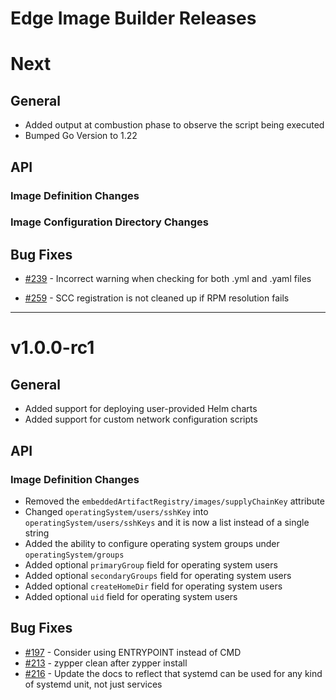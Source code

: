 # Edge Image Builder Releases

# Next

## General

* Added output at combustion phase to observe the script being executed
* Bumped Go Version to 1.22

## API

### Image Definition Changes

### Image Configuration Directory Changes

## Bug Fixes
* [#239](https://github.com/suse-edge/edge-image-builder/issues/239) - Incorrect warning when checking for both .yml and .yaml files

* [#259](https://github.com/suse-edge/edge-image-builder/issues/259) - SCC registration is not cleaned up if RPM resolution fails

---

# v1.0.0-rc1

## General

* Added support for deploying user-provided Helm charts
* Added support for custom network configuration scripts

## API

### Image Definition Changes

* Removed the `embeddedArtifactRegistry/images/supplyChainKey` attribute
* Changed `operatingSystem/users/sshKey` into `operatingSystem/users/sshKeys` and it is now a list instead of a single string
* Added the ability to configure operating system groups under `operatingSystem/groups`
* Added optional `primaryGroup` field for operating system users
* Added optional `secondaryGroups` field for operating system users
* Added optional `createHomeDir` field for operating system users
* Added optional `uid` field for operating system users

## Bug Fixes

* [#197](https://github.com/suse-edge/edge-image-builder/issues/197) - Consider using ENTRYPOINT instead of CMD
* [#213](https://github.com/suse-edge/edge-image-builder/issues/213) - zypper clean after zypper install
* [#216](https://github.com/suse-edge/edge-image-builder/issues/216) - Update the docs to reflect that systemd can be used for any kind of systemd unit, not just services
